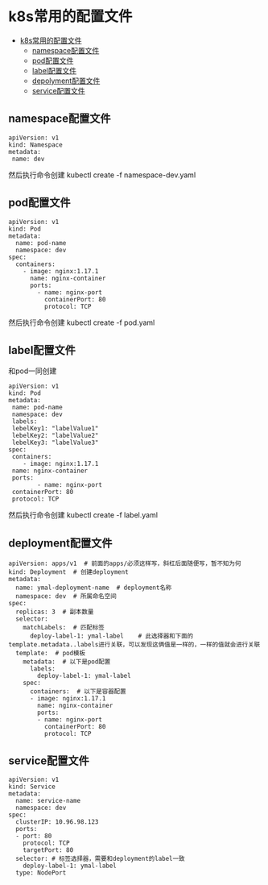 # k8s常用的配置文件
<!-- GFM-TOC -->
* [k8s常用的配置文件](#k8s常用的配置文件)
    * [namespace配置文件](#namespace配置文件)
    * [pod配置文件](#pod配置文件)
    * [label配置文件](#label配置文件)
    * [depolyment配置文件](#deployment配置文件)
    * [service配置文件](#service配置文件)
<!-- GFM-TOC -->

## namespace配置文件

```
apiVersion: v1
kind: Namespace
metadata: 
 name: dev
```

然后执行命令创建
kubectl create -f namespace-dev.yaml

## pod配置文件

```
apiVersion: v1
kind: Pod
metadata: 
  name: pod-name
  namespace: dev
spec: 
  containers: 
    - image: nginx:1.17.1
      name: nginx-container
      ports: 
        - name: nginx-port
          containerPort: 80
          protocol: TCP
```

然后执行命令创建
kubectl create -f pod.yaml

## label配置文件
和pod一同创建

```
apiVersion: v1
kind: Pod
metadata: 
 name: pod-name
 namespace: dev
 labels: 
 lebelKey1: "labelValue1"
 lebelKey2: "labelValue2"
 lebelKey3: "labelValue3"
spec: 
 containers: 
    - image: nginx:1.17.1
 name: nginx-container
 ports: 
        - name: nginx-port
 containerPort: 80
 protocol: TCP
```

然后执行命令创建
kubectl create -f label.yaml

## deployment配置文件

```
apiVersion: apps/v1  # 前面的apps/必须这样写，斜杠后面随便写，暂不知为何
kind: Deployment  # 创建deployment
metadata: 
  name: ymal-deployment-name  # deployment名称
  namespace: dev  # 所属命名空间
spec: 
  replicas: 3  # 副本数量
  selector: 
    matchLabels:  # 匹配标签
      deploy-label-1: ymal-label    # 此选择器和下面的template.metadata..labels进行关联，可以发现这俩值是一样的，一样的值就会进行关联
  template:  # pod模板
    metadata:  # 以下是pod配置
      labels: 
        deploy-label-1: ymal-label
    spec: 
      containers:  # 以下是容器配置
      - image: nginx:1.17.1
        name: nginx-container
        ports: 
        - name: nginx-port
          containerPort: 80
          protocol: TCP
```

## service配置文件

```
apiVersion: v1
kind: Service
metadata: 
  name: service-name
  namespace: dev
spec: 
  clusterIP: 10.96.98.123
  ports: 
  - port: 80
    protocol: TCP
    targetPort: 80
  selector: # 标签选择器，需要和deployment的label一致
    deploy-label-1: ymal-label
  type: NodePort
```

